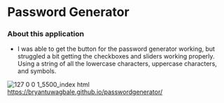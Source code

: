# Password Generator

### About this application
* I was able to get the button for the password generator working, but struggled a bit getting the checkboxes and sliders working properly. Using a string of all the lowercase characters, uppercase characters, and symbols.



![127 0 0 1_5500_index html](https://user-images.githubusercontent.com/78828750/114328815-5b114e00-9b03-11eb-97ca-2d55db2a3995.png)
https://bryantuwagbale.github.io/passwordgenerator/
